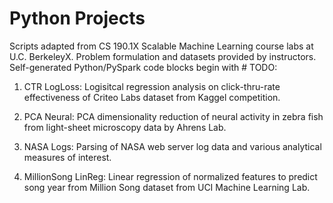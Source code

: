 # Python Projects

Scripts adapted from CS 190.1X Scalable Machine Learning course labs at U.C. BerkeleyX. Problem formulation and datasets provided by instructors. Self-generated Python/PySpark code blocks begin with # TODO:

1) CTR LogLoss: Logisitcal regression analysis on click-thru-rate effectiveness of Criteo Labs dataset from Kaggel competition. 

2) PCA Neural: PCA dimensionality reduction of neural activity in zebra fish from light-sheet microscopy data by Ahrens Lab.

3) NASA Logs: Parsing of NASA web server log data and various analytical measures of interest.

4) MillionSong LinReg: Linear regression of normalized features to predict song year from Million Song dataset from UCI Machine Learning Lab. 
